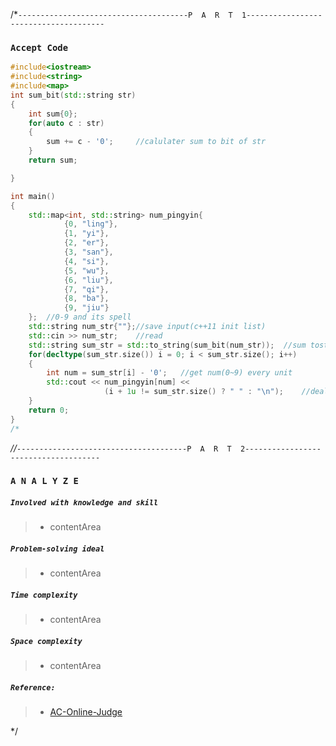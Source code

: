 /*`--------------------------------------P  A  R  T  1--------------------------------------`
### `Accept Code`
```cpp */
#include<iostream>
#include<string>
#include<map>
int sum_bit(std::string str)
{
    int sum{0};
    for(auto c : str)
    {
        sum += c - '0';     //calulater sum to bit of str
    }
    return sum;

}

int main()
{
    std::map<int, std::string> num_pingyin{
            {0, "ling"},
            {1, "yi"},
            {2, "er"},
            {3, "san"},
            {4, "si"},
            {5, "wu"},
            {6, "liu"},
            {7, "qi"},
            {8, "ba"},
            {9, "jiu"}
    };	//0-9 and its spell
    std::string num_str{""};//save input(c++11 init list)
    std::cin >> num_str;    //read
    std::string sum_str = std::to_string(sum_bit(num_str));  //sum tostring
    for(decltype(sum_str.size()) i = 0; i < sum_str.size(); i++)
    {
        int num = sum_str[i] - '0';   //get num(0~9) every unit
        std::cout << num_pingyin[num] <<
                     (i + 1u != sum_str.size() ? " " : "\n");    //deal space_key in the end
    }
    return 0;
}
/*
```
*//*`--------------------------------------P  A  R  T  2-------------------------------------`
### `A N A L Y Z E`
##### `Involved with knowledge and skill`
>+ contentArea
##### `Problem-solving ideal`
>+ contentArea
##### `Time complexity`
>+ contentArea
##### `Space complexity`
>+ contentArea
##### `Reference:`
>+ [AC-Online-Judge](https://github.com/Sunrisepeak/AC-Online-Judge)

*/
